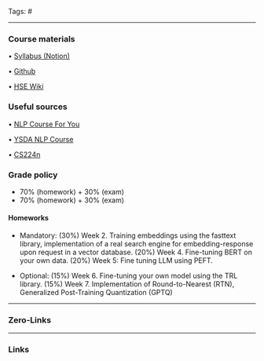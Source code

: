 Tags: #
____
### **Course materials**

• [Syllabus (Notion)](https://smoggy-gecko-d72.notion.site/NLP-964d0f37013544db84861e0538fe6ff4)

• [Github](https://github.com/greedisneutral/NLP-course)

• [HSE Wiki](http://wiki.cs.hse.ru/%D0%90%D0%B2%D1%82%D0%BE%D0%BC%D0%B0%D1%82%D0%B8%D1%87%D0%B5%D1%81%D0%BA%D0%B0%D1%8F_%D0%BE%D0%B1%D1%80%D0%B0%D0%B1%D0%BE%D1%82%D0%BA%D0%B0_%D1%82%D0%B5%D0%BA%D1%81%D1%82%D0%B0_24/25)

### **Useful sources**

• [NLP Course For You](https://lena-voita.github.io/nlp_course.html)

• [YSDA NLP Course](https://github.com/yandexdataschool/nlp_course)

• [CS224n](https://web.stanford.edu/class/cs224n/)
### Grade policy

- 70% (homework) + 30% (exam)
- 70% (homework) + 30% (exam)
#### Homeworks

- Mandatory: 
(30%) Week 2. Training embeddings using the fasttext library, implementation of a real search engine for embedding-response upon request in a vector database.
(20%) Week 4. Fine-tuning BERT on your own data. (20%) Week 5: Fine tuning LLM using PEFT. 

- Optional: 
(15%) Week 6. Fine-tuning your own model using the TRL library. 
(15%) Week 7. Implementation of Round-to-Nearest (RTN), Generalized Post-Training Quantization (GPTQ)


____
### Zero-Links

____
### Links